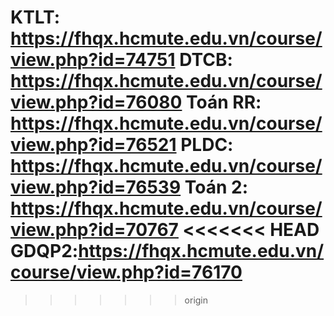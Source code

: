 KTLT: https://fhqx.hcmute.edu.vn/course/view.php?id=74751
DTCB: https://fhqx.hcmute.edu.vn/course/view.php?id=76080
Toán RR: https://fhqx.hcmute.edu.vn/course/view.php?id=76521
PLDC: https://fhqx.hcmute.edu.vn/course/view.php?id=76539
Toán 2: https://fhqx.hcmute.edu.vn/course/view.php?id=70767
<<<<<<< HEAD
GDQP2:https://fhqx.hcmute.edu.vn/course/view.php?id=76170
=======
>>>>>>> origin
